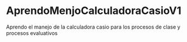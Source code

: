 # AprendoMenjoCalculadoraCasioV1
Aprendo el manejo de la calculadora casio para los procesos de clase y procesos evaluativos
